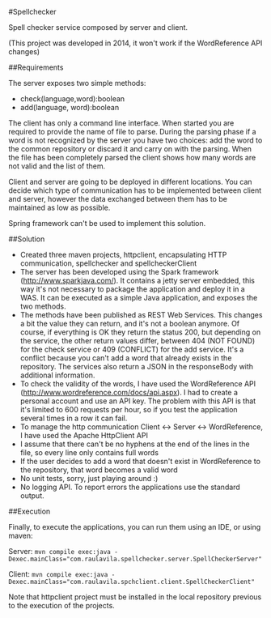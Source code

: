 #Spellchecker

Spell checker service composed by server and client.

(This project was developed in 2014, it won't work if the WordReference API changes)

##Requirements

The server exposes two simple methods:

* check(language,word):boolean
* add(language, word):boolean

The client has only a command line interface. When started you are required to provide the name of file to parse. During the parsing phase if a word is not recognized by the server you have two choices: add the word to the common repository or discard it and carry on with the parsing. When the file has been completely parsed the client shows how many words are not valid and the list of them.

Client and server are going to be deployed in different locations. You can decide which type of communication has to be implemented between client and server, however the data exchanged between them has to be maintained as low as possible.

Spring framework can't be used to implement this solution.

##Solution

* Created three maven projects, httpclient, encapsulating HTTP communication, spellchecker and spellcheckerClient
* The server has been developed using the Spark framework (http://www.sparkjava.com/). It contains a jetty server embedded, this way it's not necessary to package the application and deploy it in a WAS. It can be executed as a simple Java application, and exposes the two methods.
* The methods have been published as REST Web Services. This changes a bit the value they can return, and it's not a boolean anymore. Of course, if everything is OK they return the status 200, but depending on the service, the other return values differ, between 404 (NOT FOUND) for the check service or 409 (CONFLICT) for the add service. It's a conflict because you can't add a word that already exists in the repository. The services also return a JSON in the responseBody with additional information.
* To check the validity of the words, I have used the WordReference API (http://www.wordreference.com/docs/api.aspx). I had to create a personal account and use an API key. The problem with this API is that it's limited to 600 requests per hour, so if you test the application several times in a row it can fail.
* To manage the http communication Client <-> Server <-> WordReference, I have used the Apache HttpClient API
* I assume that there can't be no hyphens at the end of the lines in the file, so every line only contains full words
* If the user decides to add a word that doesn't exist in WordReference to the repository, that word becomes a valid word
* No unit tests, sorry, just playing around :)
* No logging API. To report errors the applications use the standard output.

##Execution

Finally, to execute the applications, you can run them using an IDE, or using maven:

Server: `mvn compile exec:java -Dexec.mainClass="com.raulavila.spellchecker.server.SpellCheckerServer"`

Client: `mvn compile exec:java -Dexec.mainClass="com.raulavila.spchclient.client.SpellCheckerClient"`

Note that httpclient project must be installed in the local repository previous to the execution of the projects.
